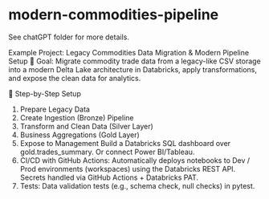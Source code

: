 # modern-commodities-pipeline
See chatGPT folder for more details. 

Example Project: Legacy Commodities Data Migration & Modern Pipeline Setup
🎯 Goal: Migrate commodity trade data from a legacy-like CSV storage into a modern Delta Lake architecture in Databricks, apply transformations, and expose the clean data for analytics.

🧱 Step-by-Step Setup
1. Prepare Legacy Data
2. Create Ingestion (Bronze) Pipeline
3. Transform and Clean Data (Silver Layer)
4. Business Aggregations (Gold Layer)
5. Expose to Management
  Build a Databricks SQL dashboard over gold.trades_summary.
  Or connect Power BI/Tableau.
6. CI/CD with GitHub Actions:
  Automatically deploys notebooks to Dev / Prod environments (workspaces) using the Databricks REST API.
  Secrets handled via GitHub Actions + Databricks PAT.
7. Tests:
  Data validation tests (e.g., schema check, null checks) in pytest.
